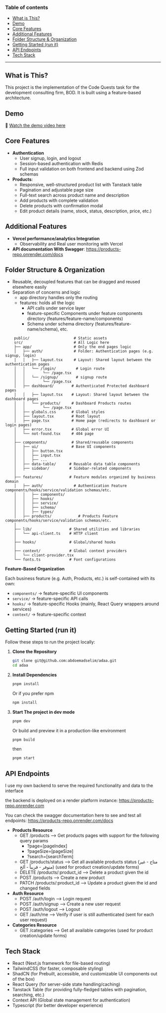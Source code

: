 ### Table of contents
- [What is This?](#what-is-this)
- [Demo](#demo)
- [Core Features](#core-features)
- [Additional Features](#additional-features)
- [Folder Structure \& Organization](#folder-structure--organization)
- [Getting Started (run it)](#getting-started-run-it)
- [API Endpoints](#api-endpoints)
- [Tech Stack](#tech-stack)
---

## What is This?
This project is the implementation of the Code Quests task for the development consulting firm, BOD. It is built using a feature-based architecture.

## Demo
🎥 [Watch the demo video here](https://youtu.be/your-demo-link)

## Core Features
- **Authentication** 
  - User signup, login, and logout
  - Session-based authentication with Redis
  - Full input validation on both frontend and backend using Zod schemas
- **Products**: 
   - Responsive, well-structured product list with Tanstack table
   - Pagination and adjustable page size 
   - Full-text search across product name and description
   - Add products with complete validation
   - Delete products with confirmation modal
   - Edit product details (name, stock, status, description, price, etc.)

## Additional Features
- **Vercel performance/analytics Integration**
  - Observability and Real user monitoring with Vercel
- **API documentation With Swagger**: https://products-repo.onrender.com/docs


## Folder Structure & Organization
- Reusable, decoupled features that can be dragged and reused elsewhere easily
- Separation of concerns and logic
  - app directory handles only the routing
  - features: holds all the logic
    - API calls under service layer
    - feature-specific Components under feature components directory (features/feature-name/components)
    - Schema under schema directory (features/feature-name/schema), etc.
```
    public/                    # Static assets
    src/                       # All Logic here
    ├── app/                   # Only the end pages logic
    │   ├── auth/              # Folder: Authentication pages (e.g. signup, login)
    │   │   ├── layout.tsx     # Layout: Shared layout between the authentication pages
    │   │   └── /login/         # Login route
    │   │        └── /page.tsx         
    │   │   └── /signup/        # signup route    
    │   │        └── /page.tsx 
    │   ├── dashboard/        # Authenticated Protected dashboard pages
    │   │   ├── layout.tsx    # Layout: Shared layout between the dashboard pages
    │   │   └── products/     # Dashboard Products routes
    │   │        └── /page.tsx
    │   ├── globals.css       # Global styles
    │   ├── layout.tsx        # Root layout
    │   ├── page.tsx          # Home page (redirects to dashboard or login pages)
    │   ├── error.tsx         # Global error UI
    │   └── not-found.tsx     # 404 page
    │
    ├── components/           # Shared/reusable components
    │   ├── ui/               # Base UI components
    │   │   ├── button.tsx
    │   │   ├── input.tsx
    │   │   ├── ...
    │   ├── data-table/      # Reusable data table components
    │   ├── sidebar/         # Sidebar-related components
    │
    ├── features/            # Feature modules organized by business domain
    │   ├── auth/              # Authentication Feature components/hooks/service/validation schemas/etc.
    │   │   ├── components/
    │   │   ├── hooks/
    │   │   ├── service/
    │   │   ├── schema/
    │   │   ├── types/
    │   ├── products/            # Products Feature components/hooks/service/validation schemas/etc.
    │  
    ├── lib/                 # Shared utilities and libraries
    │   └── api-client.ts    # HTTP client 
    │ 
    ├── hooks/               # Global/shared hooks
    │  
    ├── context/             # Global context providers
    │   └── client-provider.tsx
    └── fonts.ts             # Font configurations
```

**Feature-Based Organization**

Each business feature (e.g. Auth, Products, etc.) is self-contained with its own:
- `components/` → feature-specific UI components
- `service/` → feature-specific API calls
- `hooks/` → feature-specific Hooks (mainly, React Query wrappers around services)
- `context/` → feature-specific context


## Getting Started (run it)
Follow these steps to run the project locally:

1. **Clone the Repository**
    ```bash
    git clone git@github.com:abdoemadselim/adaa.git
    cd adaa
    ```

2. **Install Dependencies**
   ```bash
   pnpm install 
   ```
   Or if you prefer npm
   ```bash
   npm install
   ```

3.  **Start The project in dev mode**
    ```bash
    pnpm dev
    ```
    Or build and preview it in a production-like environment
    ```bash
    pnpm build
    ```
    then
    ```bash
    pnpm start
    ```

## API Endpoints
I use my own backend to serve the required functionality and data to the interface

the backend is deployed on a render platform instance: https://products-repo.onrender.com

You can check the swagger documentation here to see and test all endpoints: https://products-repo.onrender.com/docs

- **Products Resource**
  - GET /products --> Get products pages with support for the following query params
    - ?page=[pageIndex]
    - ?pageSize=[pageSize]
    - ?search=[searchTerm]
  - GET /products/status --> Get all available products status (متاح - غير متوفر - قريباً - ألخ) (used for product creation/update forms)
  - DELETE /products/:product_id --> Delete a product given the id
  - POST /products --> Create a new product
  - PATCH /products/:product_id --> Update a product given the id and changed fields
- **Auth Resource**
  - POST /auth/login --> Login request
  - POST /auth/signup --> Create a new user request
  - POST /auth/logout --> Logout
  - GET /auth/me --> Verify if user is still authenticated (sent for each user request)
- **Categories Resource**
  - GET /categories --> Get all available categories (used for product creation/update forms)
  
## Tech Stack
- React (Next.js framework for file-based routing)
- TailwindCSS (for faster, composable styling)
- ShadCN (for Prebuilt, accessible, and customizable UI components out of the box)
- React Query (for server-side state handling/caching)
- Tanstack Table (for providing fully-fledged tables with pagination, searching, etc.)
- Context API (Global state management for authentication)
- Typescript (for better developer experience)